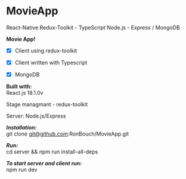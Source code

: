# MovieApp
React-Native Redux-Toolkit - TypeScript Node.js - Express / MongoDB


**Movie App!** <br />


- [x]  Client using redux-toolkit
- [x]  Client written with Typescript
- [x]  MongoDB


__Built with:__  <br />
  React.js 18.1.0v

  Stage managmant - redux-toolkit

  Server: Node.js/Express

***Installation:***  <br />
  git clone git@github.com:RonBouch/MovieApp.git

***Run:***  <br />
 cd server && npm run install-all-deps     

***To start server and client run:***  <br />
  npm run dev

